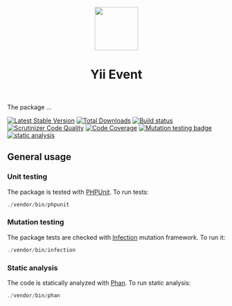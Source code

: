 <p align="center">
    <a href="https://github.com/yiisoft" target="_blank">
        <img src="https://github.com/yiisoft.png" height="100px">
    </a>
    <h1 align="center">Yii Event</h1>
    <br>
</p>

The package ...

[![Latest Stable Version](https://poser.pugx.org/yiisoft/yii-event/v/stable.png)](https://packagist.org/packages/yiisoft/yii-event)
[![Total Downloads](https://poser.pugx.org/yiisoft/yii-event/downloads.png)](https://packagist.org/packages/yiisoft/yii-event)
[![Build status](https://github.com/yiisoft/yii-event/workflows/build/badge.svg)](https://github.com/yiisoft/yii-event/actions?query=workflow%3Abuild)
[![Scrutinizer Code Quality](https://scrutinizer-ci.com/g/yiisoft/yii-event/badges/quality-score.png?b=master)](https://scrutinizer-ci.com/g/yiisoft/yii-event/?branch=master)
[![Code Coverage](https://scrutinizer-ci.com/g/yiisoft/yii-event/badges/coverage.png?b=master)](https://scrutinizer-ci.com/g/yiisoft/yii-event/?branch=master)
[![Mutation testing badge](https://img.shields.io/endpoint?style=flat&url=https%3A%2F%2Fbadge-api.stryker-mutator.io%2Fgithub.com%2Fyiisoft%2Fyii-event%2Fmaster)](https://dashboard.stryker-mutator.io/reports/github.com/yiisoft/yii-event/master)
[![static analysis](https://github.com/yiisoft/yii-event/workflows/static%20analysis/badge.svg)](https://github.com/yiisoft/yii-event/actions?query=workflow%3A%22static+analysis%22)
## General usage

### Unit testing

The package is tested with [PHPUnit](https://phpunit.de/). To run tests:

```php
./vendor/bin/phpunit
```

### Mutation testing

The package tests are checked with [Infection](https://infection.github.io/) mutation framework. To run it:

```php
./vendor/bin/infection
```

### Static analysis

The code is statically analyzed with [Phan](https://github.com/phan/phan/wiki). To run static analysis:

```php
./vendor/bin/phan
```
